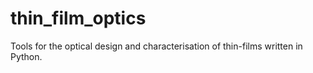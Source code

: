 # thin_film_optics
Tools for the optical design and characterisation of thin-films written in Python.
